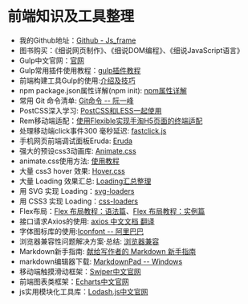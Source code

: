 # 前端知识及工具整理
- 我的Github地址：[Github - Js_frame](https://github.com/liuyun012/Js_frame)
- 图书购买：《细说网页制作》、《细说DOM编程》、《细说JavaScript语言》
- Gulp中文官网：[官网](https://www.gulpjs.com.cn)
- Gulp常用插件使用教程：[gulp插件教程](http://www.ydcss.com/archives/category/构建工具)
- 前端构建工具Gulp的使用:[介绍及技巧](http://www.cnblogs.com/2050/p/4198792.html)
- npm package.json属性详解(npm init): [npm属性详解](http://www.cnblogs.com/tzyy/p/5193811.html)
- 常用 Git 命令清单: [Git命令 -- 阮一峰](http://www.ruanyifeng.com/blog/2015/12/git-cheat-sheet.html)
- PostCSS深入学习: [PostCSS和LESS一起使用](https://www.w3cplus.com/PostCSS/using-postcss-together-with-sass-stylus-or-less.html) 
- Rem移动端适配：[使用Flexible实现手淘H5页面的终端适配](https://github.com/amfe/article/issues/17)
- 处理移动端click事件300 毫秒延迟: [fastclick.js](https://github.com/ftlabs/fastclick)
- 手机网页前端调试面板Eruda: [Eruda](https://github.com/liriliri/eruda/blob/master/doc/README_CN.md)
- 强大的预设css3动画库: [Animate.css](https://daneden.github.io/animate.css/)
- animate.css使用方法: [使用教程](https://www.awesomes.cn/repo/daneden/animate-css)
- 大量 css3 hover 效果: [Hover.css](http://ianlunn.github.io/Hover/)
- 大量 Loading 效果汇总: [Loading汇总整理](https://codegeekz.com/best-css-svg-loaders-and-spinners/)
- 用 SVG 实现 Loading：[svg-loaders](http://samherbert.net/svg-loaders/)
- 用 CSS3 实现 Loading：[css-loaders](https://projects.lukehaas.me/css-loaders/)
- Flex布局：[Flex 布局教程：语法篇](http://www.ruanyifeng.com/blog/2015/07/flex-grammar.html?utm_source=tuicool)、[Flex 布局教程：实例篇](http://www.ruanyifeng.com/blog/2015/07/flex-examples.html?bsh_bid=683103006)
- 接口请求Axios的使用: [axios 中文文档 翻译](https://segmentfault.com/a/1190000008470355?utm_source=tuicool&utm_medium=referral)
- 字体图标库的使用:[Iconfont -- 阿里巴巴](http://www.iconfont.cn/)
- 浏览器兼容性问题解决方案·总结: [浏览器兼容](http://www.lovebxm.com/2017/08/28/compatibility/)
- Markdown新手指南: [献给写作者的 Markdown 新手指南](https://www.jianshu.com/p/q81RER)
- markdown编辑器下载: [MarkdownPad -- Windows](http://markdownpad.com)
- 移动端触摸滑动框架：[Swiper中文官网](http://www.swiper.com.cn/)
- 前端图表类框架：[Echarts中文官网](http://echarts.baidu.com/index.html)
- js实用模块化工具库：[Lodash.js中文官网](https://www.lodashjs.com/)
